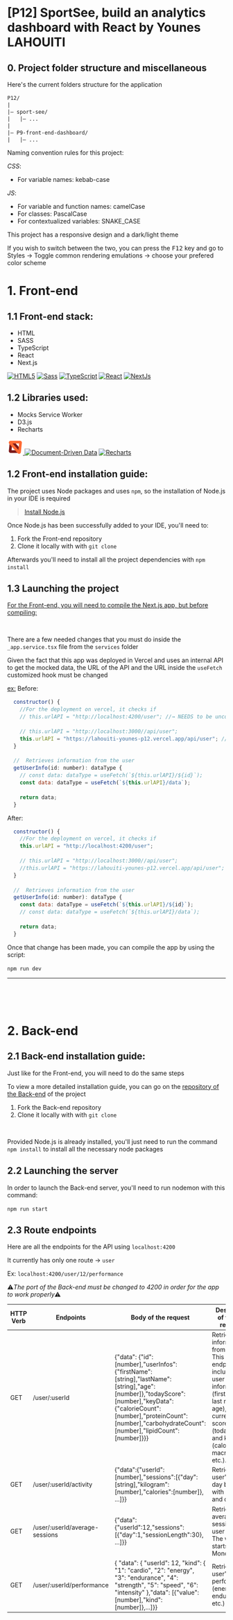 # [P12] SportSee, build an analytics dashboard with React by Younes LAHOUITI

## 0. Project folder structure and miscellaneous

Here's the current folders structure for the application
```
P12/
|
|– sport-see/
|   |– ...
|
|– P9-front-end-dashboard/
|   |– ...
```

Naming convention rules for this project:

*CSS*:
<ul>
  <li>
      For variable names: kebab-case
  </li>
</ul>

*JS*:
 <ul>
  <li>
      For variable and function names: camelCase
  </li>
  <li>
      For classes: PascalCase
  </li>
  <li>
      For contextualized variables: SNAKE_CASE
  </li>
</ul>


This project has a responsive design and a dark/light theme

If you wish to switch between the two, you can press the <kbd>F12</kbd> key and go to Styles → Toggle common rendering emulations → choose your prefered color scheme


# 1. Front-end

## 1.1 Front-end stack:

<ul>
<li>HTML</li>
<li>SASS</li>
<li>TypeScript</li>
<li>React</li>
<li>Next.js</li>
</ul>

<a href="https://developer.mozilla.org/en-US/docs/Glossary/HTML5" target="_blank" rel="noreferrer"><img src="https://raw.githubusercontent.com/danielcranney/readme-generator/main/public/icons/skills/html5-colored.svg" width="36" height="36" alt="HTML5" /></a>
<a href="https://sass-lang.com/" target="_blank" rel="noreferrer"><img src="https://raw.githubusercontent.com/danielcranney/readme-generator/main/public/icons/skills/sass-colored.svg" width="36" height="36" alt="Sass" /></a>
<a href="https://www.typescriptlang.org/" target="_blank" rel="noreferrer"><img src="https://raw.githubusercontent.com/danielcranney/readme-generator/main/public/icons/skills/typescript-colored.svg" width="36" height="36" alt="TypeScript" /></a>
<a href="https://reactjs.org/" target="_blank" rel="noreferrer"><img src="https://raw.githubusercontent.com/danielcranney/readme-generator/main/public/icons/skills/react-colored.svg" width="36" height="36" alt="React" /></a>
<a href="https://nextjs.org/docs" target="_blank" rel="noreferrer"><img src="https://raw.githubusercontent.com/danielcranney/readme-generator/main/public/icons/skills/nextjs-colored.svg" width="36" height="36" alt="NextJs" /></a>



## 1.2 Libraries used:

 <ul>
  <li>Mocks Service Worker </li>
  <li>D3.js</li>
  <li>Recharts</li>
  </ul>


<a href="https://mswjs.io" target="_blank" rel="noreferrer">
<img src="./public/svg/msw-logo.svg" width="36" height="36"/>
</a> 
<a href="https://d3js.org" target="_blank" rel="noreferrer"><img src="https://www.wappalyzer.com/images/icons/D3.png" width="32" height="32" alt="Document-Driven Data" /></a>
<a href="https://recharts.org" target="_blank" rel="noreferrer"><img src="https://www.wappalyzer.com/images/icons/Recharts.svg" width="46" height="46" alt="Recharts" /></a>

## 1.2 Front-end installation guide:
The project uses Node packages and uses `npm`, so the installation of Node.js in your IDE is required

> [Install Node.js](https://nodejs.org/en/)

Once Node.js has been successfully added to your IDE, you'll need to:
<ol>
<li>Fork the Front-end repository</li>
<li>Clone it locally with with <code>git clone</code></li>
</ol>

Afterwards you'll need to install all the project dependencies with `npm install`



## 1.3 Launching the project


<p style="text-decoration: underline;">For the Front-end, you will need to compile the Next.js app, but before compiling: </p>
<br/>

There are a few needed changes that you must do inside the `_app.service.tsx` file from the `services` folder

Given the fact that this app was deployed in Vercel and uses an internal API  to get the mocked data, the URL of the API and the URL inside the `useFetch` customized hook must be changed

<span style="text-decoration: underline;">ex:</span>
Before:
```js
  constructor() {
    //For the deployment on vercel, it checks if
    // this.urlAPI = "http://localhost:4200/user"; //→ NEEDS to be uncommented

    // this.urlAPI = "http://localhost:3000//api/user";
    this.urlAPI = "https://lahouiti-younes-p12.vercel.app/api/user"; //→ NEEDS to be commented
  }

  //  Retrieves information from the user
  getUserInfo(id: number): dataType {
    // const data: dataType = useFetch(`${this.urlAPI}/${id}`);
    const data: dataType = useFetch(`${this.urlAPI}/data`);

    return data;
  }

```

After:
```js
  constructor() {
    //For the deployment on vercel, it checks if
    this.urlAPI = "http://localhost:4200/user";

    // this.urlAPI = "http://localhost:3000//api/user";
    //this.urlAPI = "https://lahouiti-younes-p12.vercel.app/api/user";
  }

  //  Retrieves information from the user
  getUserInfo(id: number): dataType {
    const data: dataType = useFetch(`${this.urlAPI}/${id}`);
    // const data: dataType = useFetch(`${this.urlAPI}/data`);

    return data;
  }

```



 Once that change has been made, you can compile the app by using the script: 

`npm run dev`
<hr/>


<br/>
<br/>
<br/>

# 2. Back-end

## 2.1  Back-end installation guide:

Just like for the Front-end, you will need to do the same steps

To view a more detailed installation guide, you can go on the 
[repository of the Back-end](https://github.com/OpenClassrooms-Student-Center/P9-front-end-dashboard) of the project


<ol>
<li>Fork the Back-end repository</li>
<li>Clone it locally with with <code>git clone</code></li>
</ol>

<br/>

Provided Node.js is already installed, you'll just need to run the command `npm install` to install all the necessary node packages


## 2.2 Launching the server

In order to launch the Back-end server, you'll need to run nodemon with this command:

`npm run start`



## 2.3 Route endpoints
Here are all the endpoints for the API using `localhost:4200`

It currently has only one route → `user`

Ex: `localhost:4200/user/12/performance`

⚠*The port of the Back-end must be changed to 4200 in order for the app to work properly*⚠



| HTTP Verb | Endpoints                      | Body of the request                                                                                                                                                                                                                  | Description of the info received                                                                                                                                                                                 |
| --------- | ------------------------------ | ------------------------------------------------------------------------------------------------------------------------------------------------------------------------------------------------------------------------------------ | ---------------------------------------------------------------------------------------------------------------------------------------------------------------------------------------------------------------- |
| GET       | /user/:userId                  | {"data": {"id":[number],"userInfos":{"firstName":[string],"lastName":[string],"age":[number]},"todayScore":[number],"keyData":{"calorieCount":[number],"proteinCount":[number],"carbohydrateCount":[number],"lipidCount":[number]}}} | Retrieves information from a user. This first endpoint includes the user id, user information (first name, last name and age), the current day's score (todayScore) and key data (calorie, macronutrient, etc.). |
| GET       | /user/:userId/activity         | {"data":{"userId":[number],"sessions":[{"day":[string],"kilogram":[number],"calories":[number]}, ...]}}                                                                                                                              | Retrieves a user's activity day by day with kilograms and calories.                                                                                                                                              |
| GET       | /user/:userId/average-sessions | {"data":{"userId":12,"sessions":[{"day":1,"sessionLength":30}, ...]}}                                                                                                                                                                | Retrieves the average sessions of a user per day. The week starts on Monday.                                                                                                                                     |
| GET       | /user/:userId/performance      | { "data": { "userId": 12, "kind": { "1": "cardio", "2": "energy", "3": "endurance", "4": "strength", "5": "speed", "6": "intensity" },"data": [{"value": [number],"kind": [number]},...]}}                                           | Retrieves a user's performance (energy, endurance, etc.)                                                                                                                                                         |
